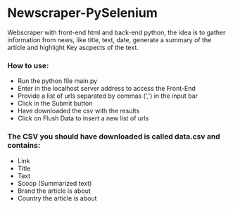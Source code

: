 # Newscraper-PySelenium
 Webscraper with front-end html and back-end python, the idea is to gather information from news, like title, text, date, generate a summary of the article and highlight Key ascpects of the text.

<h3>How to use:</h3>
<ul>
 <li>Run the python file main.py</li>
 <li>Enter in the localhost server address to access the Front-End</li>
 <li>Provide a list of urls separated by commas (',') in the input bar</li>
 <li>Click in the Submit button</li>
 <li>Have downloaded the csv with the results</li>
 <li>Click on Flush Data to insert a new list of urls</li>
</ul>

<h3>The CSV you should have downloaded is called data.csv and contains:</h3>
<ul>
 <li>Link</li>
 <li>Title</li>
 <li>Text</li>
 <li>Scoop (Summarized text) </li> 
 <li>Brand the article is about</li>
 <li>Country the article is about</li>
</ul>
